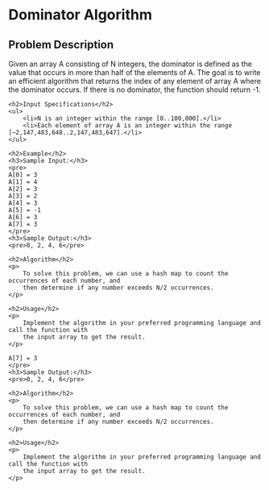 <!DOCTYPE html>
<html lang="en">
<head>
    <meta charset="UTF-8">
    <meta name="viewport" content="width=device-width, initial-scale=1.0">
    <title>Dominator Algorithm</title>
</head>
<body>
    <h1>Dominator Algorithm</h1>
    <h2>Problem Description</h2>
    <p>
        Given an array A consisting of N integers, the dominator is defined as the value that occurs in 
        more than half of the elements of A. The goal is to write an efficient algorithm that returns 
        the index of any element of array A where the dominator occurs. If there is no dominator, 
        the function should return -1.
    </p>
    
    <h2>Input Specifications</h2>
    <ul>
        <li>N is an integer within the range [0..100,000].</li>
        <li>Each element of array A is an integer within the range [−2,147,483,648..2,147,483,647].</li>
    </ul>

    <h2>Example</h2>
    <h3>Sample Input:</h3>
    <pre>
    A[0] = 3 
    A[1] = 4 
    A[2] = 3 
    A[3] = 2 
    A[4] = 3 
    A[5] = -1 
    A[6] = 3 
    A[7] = 3
    </pre>
    <h3>Sample Output:</h3>
    <pre>0, 2, 4, 6</pre>

    <h2>Algorithm</h2>
    <p>
        To solve this problem, we can use a hash map to count the occurrences of each number, and 
        then determine if any number exceeds N/2 occurrences.
    </p>

    <h2>Usage</h2>
    <p>
        Implement the algorithm in your preferred programming language and call the function with 
        the input array to get the result.
    </p>
</body>
</html>

    A[7] = 3
    </pre>
    <h3>Sample Output:</h3>
    <pre>0, 2, 4, 6</pre>

    <h2>Algorithm</h2>
    <p>
        To solve this problem, we can use a hash map to count the occurrences of each number, and 
        then determine if any number exceeds N/2 occurrences.
    </p>

    <h2>Usage</h2>
    <p>
        Implement the algorithm in your preferred programming language and call the function with 
        the input array to get the result.
    </p>
</body>
</html>
